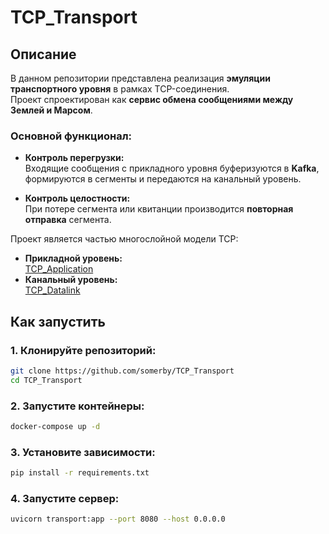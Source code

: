 # TCP_Transport

## Описание

В данном репозитории представлена реализация **эмуляции транспортного уровня** в рамках TCP-соединения.  
Проект спроектирован как **сервис обмена сообщениями между Землей и Марсом**.

### Основной функционал:
- **Контроль перегрузки:**  
  Входящие сообщения с прикладного уровня буферизуются в **Kafka**, формируются в сегменты и передаются на канальный уровень.
  
- **Контроль целостности:**  
  При потере сегмента или квитанции производится **повторная отправка** сегмента.

Проект является частью многослойной модели TCP:

- **Прикладной уровень:**  
  [TCP_Application](https://github.com/Ziroxxx/TCP_Application)  
- **Канальный уровень:**  
  [TCP_Datalink](https://github.com/DimKarp1/TCP_Datalink)

## Как запустить

### 1. Клонируйте репозиторий:

```bash
git clone https://github.com/somerby/TCP_Transport
cd TCP_Transport
```

### 2. Запустите контейнеры:

```bash
docker-compose up -d
```

### 3. Установите зависимости:

```bash
pip install -r requirements.txt
```

### 4. Запустите сервер:

```bash
uvicorn transport:app --port 8080 --host 0.0.0.0
```
